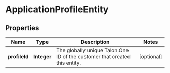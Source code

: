 
# ApplicationProfileEntity

## Properties
Name | Type | Description | Notes
------------ | ------------- | ------------- | -------------
**profileId** | **Integer** | The globally unique Talon.One ID of the customer that created this entity. |  [optional]



